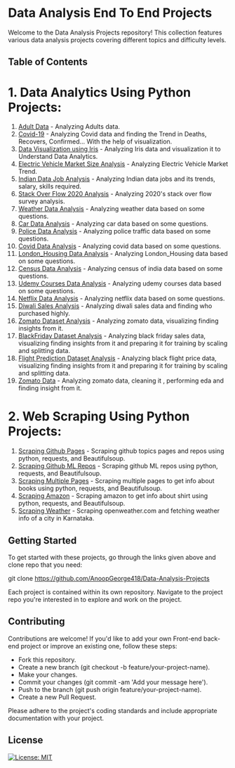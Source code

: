 # Data Analysis End To End Projects

Welcome to the Data Analysis Projects repository! This collection features various data analysis projects covering different topics and difficulty levels.

## Table of Contents

# 1. Data Analytics Using Python Projects:
1. [Adult Data](https://github.com/AnoopGeorge418/Data-Repo/tree/main/Adult-Data) - Analyzing Adults data.
2. [Covid-19](https://github.com/AnoopGeorge418/Data-Repo/tree/main/Covid-19) - Analyzing Covid data and finding the Trend in Deaths, Recovers, Confirmed... With the help of visualization.
3. [Data Visualization using Iris](https://github.com/AnoopGeorge418/Data-Repo/tree/main/DataVisualization%20using%20iris) - Analyzing Iris data and visualization it to Understand Data Analytics.
4. [Electric Vehicle Market Size Analysis](https://github.com/AnoopGeorge418/Data-Repo/tree/main/Electric-Vehicles-Market-Size-Analysis) - Analyzing Electric Vehicle Market Trend.
5. [Indian Data Job Analysis](https://github.com/AnoopGeorge418/Data-Repo/tree/main/Job-Analysis) - Analyzing Indian data jobs and its trends, salary, skills required.
6. [Stack Over Flow 2020 Analysis](https://github.com/AnoopGeorge418/Data-Repo/tree/main/StackOverFlow-Analysis) - Analyzing 2020's stack over flow survey analysis.
7. [Weather Data Analysis](https://github.com/AnoopGeorge418/Data-Repo/tree/main/Weather-DataAnalysis) - Analyzing weather data based on some questions.
8. [Car Data Analysis](https://github.com/AnoopGeorge418/Data-Repo/tree/main/Car-DataAnalysis) - Analyzing car data based on some questions.
9. [Police Data Analysis](https://github.com/AnoopGeorge418/Data-Repo/tree/main/Police-DataAnalysis) - Analyzing police traffic data based on some questions. 
10. [Covid Data Analysis](https://github.com/AnoopGeorge418/Data-Analysis-Projects/tree/main/Covid-DataAnalysis) - Analyzing covid data based on some questions.
11. [London_Housing Data Analysis](https://github.com/AnoopGeorge418/Data-Repo/tree/main/London_Housing-DataAnalysis) - Analyzing London_Housing data based on some questions.
12. [Census Data Analysis](https://github.com/AnoopGeorge418/Data-Repo/tree/main/Census-DataAnalysis) - Analyzing census of india data based on some questions.
13. [Udemy Courses Data Analysis](https://github.com/AnoopGeorge418/Data-Repo/tree/main/Udemy_course-DataAnalysis) - Analyzing udemy courses data based on some questions.
14. [Netflix Data Analysis](https://github.com/AnoopGeorge418/Data-Repo/tree/main/Netflix-DataAnalysis) - Analyzing netflix data based on some questions.
15. [Diwali Sales Analysis](https://github.com/AnoopGeorge418/Data-Repo/tree/main/Diwali-Sales-Analysis) - Analyzing diwali sales data and finding who purchased highly.
16. [Zomato Dataset Analysis](https://github.com/AnoopGeorge418/Data-Repo/tree/main/Zomato-DataSet-Analysis) - Analyzing zomato data, visualizing finding insights from it.
17. [BlackFriday Dataset Analysis](https://github.com/AnoopGeorge418/Data-Repo/tree/main/BlackFriday-Data-Analysis) - Analyzing black friday sales data, visualizing finding insights from it and preparing it for training by scaling and splitting data.
18. [Flight Prediction Dataset Analysis](https://github.com/AnoopGeorge418/Data-Repo/tree/main/Flight-Price-Prediction-Analysis) - Analyzing black flight price data, visualizing finding insights from it and preparing it for training by scaling and splitting data.
19. [Zomato Data](https://github.com/AnoopGeorge418/Data-Repo/tree/main/Zomato-Data) - Analyzing zomato data, cleaning it , performing eda and finding insight from it.

# 2. Web Scraping Using Python Projects:
1. [Scraping Github Pages](https://github.com/AnoopGeorge418/Data-Repo/tree/main/Web-Scraping-Github) - Scraping github topics pages and repos using python, requests, and Beautifulsoup.
2. [Scraping Github ML Repos](https://github.com/AnoopGeorge418/Data-Repo/tree/main/Scraping-ML-Topic-From-Github) - Scraping github ML repos using python, requests, and Beautifulsoup.
3. [Scraping Multiple Pages](https://github.com/AnoopGeorge418/Data-Repo/tree/main/Scraping-Multiple-Pages) - Scraping multiple pages to get info about books using python, requests, and Beautifulsoup.
4. [Scraping Amazon](https://github.com/AnoopGeorge418/Data-Repo/tree/main/Scraping-Amazon) - Scraping amazon  to get info about shirt using python, requests, and Beautifulsoup.
5. [Scraping Weather](https://github.com/AnoopGeorge418/Data-Repo/tree/main/Weather-Scraper) - Scraping openweather.com and fetching weather info of a city in Karnataka.


   
## Getting Started

To get started with these projects, go through the links given above and clone repo that you need:

git clone https://github.com/AnoopGeorge418/Data-Analysis-Projects

Each project is contained within its own repository. Navigate to the project repo you're interested in to explore and work on the project.

## Contributing
Contributions are welcome! If you'd like to add your own Front-end back-end project or improve an existing one, follow these steps:

- Fork this repository.
- Create a new branch (git checkout -b feature/your-project-name). 
- Make your changes.  
- Commit your changes (git commit -am 'Add your message here').
- Push to the branch (git push origin feature/your-project-name). 
- Create a new Pull Request.

Please adhere to the project's coding standards and include appropriate documentation with your project.

## License
[![License: MIT](https://img.shields.io/badge/License-MIT-yellow.svg)](https://opensource.org/licenses/MIT)
